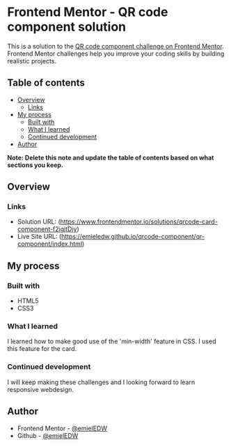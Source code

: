# Frontend Mentor - QR code component solution

This is a solution to the [QR code component challenge on Frontend Mentor](https://www.frontendmentor.io/challenges/qr-code-component-iux_sIO_H). Frontend Mentor challenges help you improve your coding skills by building realistic projects.

## Table of contents

- [Overview](#overview)
  - [Links](#links)
- [My process](#my-process)
  - [Built with](#built-with)
  - [What I learned](#what-i-learned)
  - [Continued development](#continued-development)
- [Author](#author)

**Note: Delete this note and update the table of contents based on what sections you keep.**

## Overview


### Links

- Solution URL: (https://www.frontendmentor.io/solutions/qrcode-card-component-f2igjtDiy)
- Live Site URL: (https://emieledw.github.io/qrcode-component/qr-component/index.html)

## My process

### Built with

- HTML5
- CSS3

### What I learned

I learned how to make good use of the 'min-width' feature in CSS. I used this feature for the card.

### Continued development

I will keep making these challenges and I looking forward to learn responsive webdesign.

## Author

- Frontend Mentor - [@emielEDW](https://www.frontendmentor.io/profile/EmielEDW)
- Github - [@emielEDW](https://github.com/EmielEDW)
